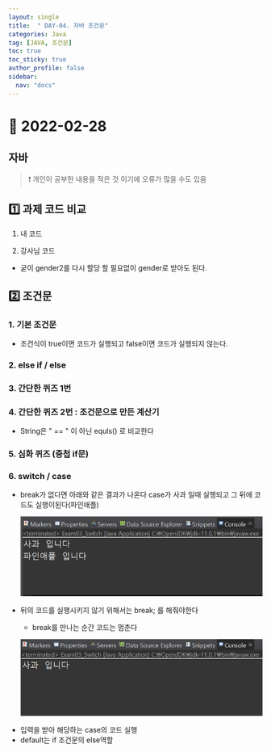 ```yaml
---
layout: single
title:  " DAY-04. 자바 조건문"
categories: Java
tag: [JAVA, 조건문]
toc: true
toc_sticky: true
author_profile: false
sidebar:
  nav: "docs"
---
```

# 📌 2022-02-28


## 자바
<!--Quote-->

> ❗ 개인이 공부한 내용을 적은 것 이기에 오류가 많을 수도 있음



## **1️⃣  과제 코드 비교**

1) 내 코드

<script src="https://gist.github.com/kimyeong96/26ddb58552330a4cd972b0ecef98f78c.js"></script>


2) 강사님 코드
<script src="https://gist.github.com/kimyeong96/e5a16aab97e7de884218c2d81f44aaca.js"></script>

- 굳이 gender2를 다시 할당 할 필요없이 gender로 받아도 된다.

## **2️⃣ 조건문**

### 1. 기본 조건문

<script src="https://gist.github.com/kimyeong96/91d394f2c7eefb5edbaf478a1d2a24bb.js"></script>

- 조건식이 true이면 코드가 실행되고 false이면 코드가 실행되지 않는다.

### 2. else if / else

<script src="https://gist.github.com/kimyeong96/a83b268f47f37244bda198b21f0c5256.js"></script>

### 3. 간단한 퀴즈 1번

<script src="https://gist.github.com/kimyeong96/9deab45aebec48f11a25772146c8b9f8.js"></script>

### 4. 간단한 퀴즈 2번 : 조건문으로 만든 계산기

<script src="https://gist.github.com/kimyeong96/a732b8c0ad435bea6631e22fa19b6d13.js"></script>
- String은 " == " 이 아닌 equls() 로 비교한다

### 5. 심화 퀴즈 (중첩 if문)

<script src="https://gist.github.com/kimyeong96/9081ea2589badb9be0d732406d1988ff.js"></script>

### 6. switch / case

<script src="https://gist.github.com/kimyeong96/f856560a1e73ae682f47439609d7306b.js"></script>

- break가 없다면 아래와 같은 결과가 나온다 case가 사과 일때 실행되고 그 뒤에 코드도 실행이된다(파인애플)

    ![1.png](/assets/images/posts/2022-02-28/1.png)

- 뒤의 코드를 실행시키지 않기 위해서는 break; 를 해줘야한다
    - break를 만나는 순간 코드는 멈춘다

    ![2.png](/assets/images/posts/2022-02-28/2.png)

<script src="https://gist.github.com/kimyeong96/2f5ac8488ef3769938c7d7fb53d2de60.js"></script>
- 입력을 받아 해당하는 case의 코드 실행
- default는 if 조건문의 else역할